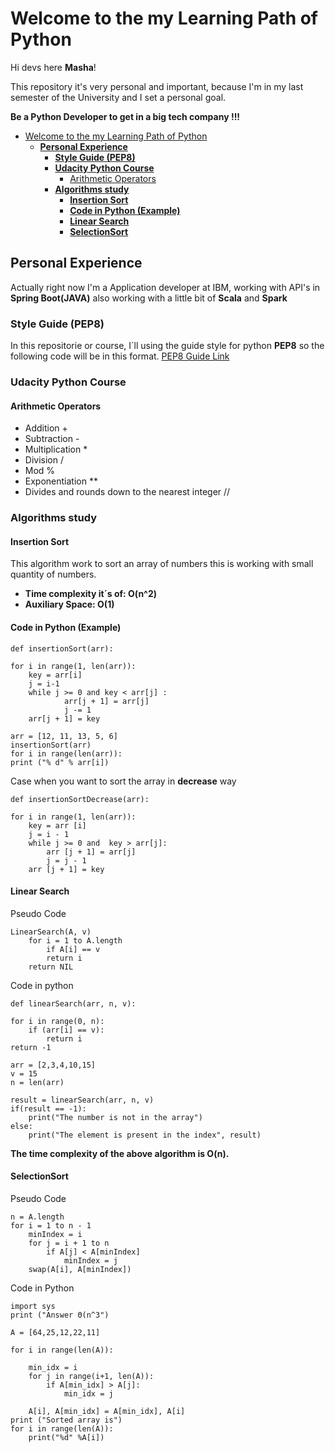 # Welcome to the my Learning Path of Python

Hi devs here **Masha**!

This repository it's very personal and important, because I'm in my last semester of the University and I set a personal goal.

 **Be a Python Developer to get in a big tech company !!!**


- [Welcome to the my Learning Path of Python](#welcome-to-the-my-learning-path-of-python)
  - [**Personal Experience**](#personal-experience)
    - [**Style Guide (PEP8)**](#style-guide-pep8)
    - [**Udacity Python Course**](#udacity-python-course)
      - [Arithmetic Operators](#arithmetic-operators)
    - [**Algorithms study**](#algorithms-study)
      - [**Insertion Sort**](#insertion-sort)
      - [**Code in Python (Example)**](#code-in-python-example)
      - [**Linear Search**](#linear-search)
      - [**SelectionSort**](#selectionsort)
## **Personal Experience**

Actually right now I'm a Application developer at IBM, working with API's in **Spring Boot(JAVA)** also working with a little bit of **Scala** and **Spark**

### **Style Guide (PEP8)**

In this repositorie or course, I´ll using the guide style for python **PEP8** so the following code will be in this format.
[PEP8 Guide Link](https://www.python.org/dev/peps/pep-0008/)

### **Udacity Python Course**

#### Arithmetic Operators

- Addition +
- Subtraction -
- Multiplication *
- Division /
- Mod %
- Exponentiation **
- Divides and rounds down to the nearest integer //

### **Algorithms study**

#### **Insertion Sort** 
This algorithm work to sort an array of numbers this is working with small quantity of numbers.
- **Time complexity it´s of: O(n^2)** 
- **Auxiliary Space: O(1)**

#### **Code in Python (Example)**
    def insertionSort(arr):

    for i in range(1, len(arr)):
        key = arr[i]
        j = i-1
        while j >= 0 and key < arr[j] :
                arr[j + 1] = arr[j]
                j -= 1
        arr[j + 1] = key

    arr = [12, 11, 13, 5, 6]
    insertionSort(arr)
    for i in range(len(arr)):
    print ("% d" % arr[i])

Case when you want to sort the array in **decrease** way 

    def insertionSortDecrease(arr):

    for i in range(1, len(arr)):
        key = arr [i]
        j = i - 1
        while j >= 0 and  key > arr[j]:
            arr [j + 1] = arr[j]
            j = j - 1 
        arr [j + 1] = key
#### **Linear Search**

Pseudo Code
    
    LinearSearch(A, v)
        for i = 1 to A.length
            if A[i] == v
            return i
        return NIL

Code in python 

    def linearSearch(arr, n, v):

    for i in range(0, n):
        if (arr[i] == v):
            return i 
    return -1

    arr = [2,3,4,10,15]
    v = 15
    n = len(arr)

    result = linearSearch(arr, n, v)
    if(result == -1):
        print("The number is not in the array")
    else:
        print("The element is present in the index", result)

**The time complexity of the above algorithm is O(n).**

#### **SelectionSort**

Pseudo Code

    n = A.length
    for i = 1 to n - 1
        minIndex = i
        for j = i + 1 to n
            if A[j] < A[minIndex]
                minIndex = j
        swap(A[i], A[minIndex])

Code in Python

    import sys
    print ("Answer Θ(n^3")

    A = [64,25,12,22,11]

    for i in range(len(A)):
        
        min_idx = i
        for j in range(i+1, len(A)):
            if A[min_idx] > A[j]:
                min_idx = j
                
        A[i], A[min_idx] = A[min_idx], A[i]
    print ("Sorted array is")
    for i in range(len(A)):
        print("%d" %A[i])





